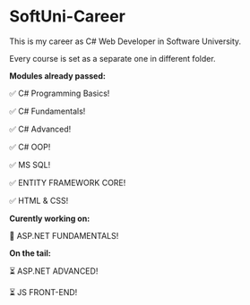 # SoftUni-Career

This is my career as C# Web Developer in Software University.

Every course is set as a separate one in different folder.

**Modules already passed:**

:white_check_mark: C# Programming Basics!

:white_check_mark: C# Fundamentals!

:white_check_mark: C# Advanced!

:white_check_mark: C# OOP!

:white_check_mark: MS SQL!

:white_check_mark: ENTITY FRAMEWORK CORE!

:white_check_mark: HTML & CSS!



**Curently working on:**

:pencil: ASP.NET FUNDAMENTALS!


**Оn the tail:**

⏳ ASP.NET ADVANCED!

⏳ JS FRONT-END!
